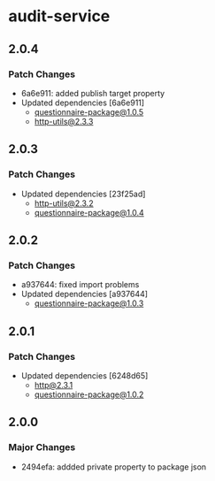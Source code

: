 # audit-service

## 2.0.4

### Patch Changes

- 6a6e911: added publish target property
- Updated dependencies [6a6e911]
  - questionnaire-package@1.0.5
  - http-utils@2.3.3

## 2.0.3

### Patch Changes

- Updated dependencies [23f25ad]
  - http-utils@2.3.2
  - questionnaire-package@1.0.4

## 2.0.2

### Patch Changes

- a937644: fixed import problems
- Updated dependencies [a937644]
  - questionnaire-package@1.0.3

## 2.0.1

### Patch Changes

- Updated dependencies [6248d65]
  - http@2.3.1
  - questionnaire-package@1.0.2

## 2.0.0

### Major Changes

- 2494efa: addded private property to package json
